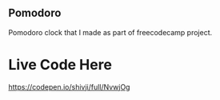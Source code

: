## Pomodoro 

Pomodoro clock that I made as part of freecodecamp project.

# Live Code Here

https://codepen.io/shivji/full/NvwjOg
